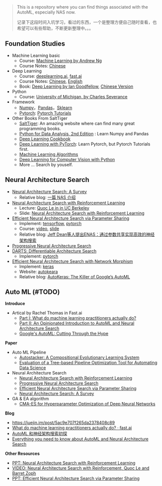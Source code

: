 > This is a repository where you can find things associated with the AutoML, especially NAS now. 
>
> 记录下这段时间入坑学习，看过的东西，一个是整理方便自己随时查看，也希望可以有些帮助，不断更新整理中。。。

## Foundation Studies

- Machine Learning basic
  - Course: [Machine Learning by Andrew Ng](https://www.coursera.org/learn/machine-learning/home/welcome)
  - Course Notes: [Chinese](https://github.com/fengdu78/Coursera-ML-AndrewNg-Notes)
- Deep Learning
  - Course: [deeplearning.ai](https://www.deeplearning.ai/), [fast.ai](http://course.fast.ai/index.html)
  - Course Notes: [Chinese](https://github.com/fengdu78/deeplearning_ai_books), [English](https://github.com/mbadry1/DeepLearning.ai-Summary)
  - Book: [Deep Learning by Ian Goodfellow](https://www.deeplearningbook.org/), [Chinese Version](https://github.com/exacity/deeplearningbook-chinese)
- Python 
  - Course: [University of Michigan, by Charles Severance](https://www.coursera.org/learn/python/home/welcome)
- Framework
    - [Numpy](http://www.numpy.org/)，[Pandas](https://pandas.pydata.org/)，[Sklearn](http://scikit-learn.org/stable/)
    - [Pytorch](https://pytorch.org/): [Pytorch Tutorials](https://pytorch.org/tutorials/)
- Other Books From SaltTiger
  - [SaltTiger](https://salttiger.com/): An amazing website where can find many great programming books. 
  - [Python for Data Analysis, 2nd Edition](https://salttiger.com/python-for-data-analysis-2nd-edition/) : Learn Numpy and Pandas
  - [Deep Learning Cookbook](https://salttiger.com/deep-learning-cookbook/)
  - [Deep Learning with PyTorch](https://salttiger.com/deep-learning-with-pytorch/): Learn Pytorch, but Pytorch Tutorials first.
  - [Machine Learning Algorithms](https://salttiger.com/machine-learning-algorithms/)
  - [Deep Learning for Computer Vision with Python](https://salttiger.com/deep-learning-for-computer-vision-with-python/)
  - More ... Search by youself.
  
  
## Neural Architecture Search

- [Neural Architecture Search: A Survey](https://arxiv.org/abs/1808.05377)
  - Relative blog: [一篇 NAS 介绍](https://www.faxiang.site/blog/2018/09/21/%E4%B8%80%E7%AF%87%E5%85%B3%E4%BA%8E%20NAS%20%E7%9A%84%E4%BB%8B%E7%BB%8D/)
- [Neural Architecture Search with Reinforcement Learning](https://arxiv.org/abs/1611.01578)
  - Lecture: [Quoc Le in in UC Berkeley](https://www.youtube.com/watch?v=XDtFXBYpl1w&index=22&list=PLkFD6_40KJIwTmSbCv9OVJB3YaO4sFwkX&t=874s)
  - Slide: [Neural Architecture Search with Reinforcement Learning](http://rll.berkeley.edu/deeprlcoursesp17/docs/quoc_barret.pdf)
- [Efficient Neural Architecture Search via Parameter Sharing](https://arxiv.org/abs/1802.03268)
  - Implement: [tensorflow](https://github.com/melodyguan/enas), [pytorch](https://github.com/carpedm20/ENAS-pytorch)
  - Course: [video](https://www.youtube.com/watch?v=fbCcJaSQPPA), [slide](https://www.slideshare.net/JinwonLee9/efficient-neural-architecture-search-via-parameter-sharing)
  - Relative blog: [Jeff Dean等人提出ENAS：通过参数共享实现高效的神经架构搜索](https://www.jiqizhixin.com/articles/2018-02-14-3)
- [Progressive Neural Architecture Search](https://arxiv.org/abs/1712.00559)
- [DARTS: Differentiable Architecture Search](https://arxiv.org/abs/1806.09055)
  - Implement: [pytorch](https://github.com/quark0/darts)
- [Efficient Neural Architecture Search with Network Morphism](https://arxiv.org/abs/1806.10282)
  - Implement: [keras](https://github.com/jhfjhfj1/autokeras)
  - Website: [autokeara](http://autokeras.com/)
  - Relative blog: [AutoKeras: The Killer of Google’s AutoML](https://towardsdatascience.com/autokeras-the-killer-of-googles-automl-9e84c552a319)

## Auto ML (#TODO)

**Introduce**

- Artical by Rachel Thomas in Fast.ai 
  - [Part I: What do machine learning practitioners actually do?](http://www.fast.ai/2018/07/12/auto-ml-1/)
  - [Part II: An Opinionated Introduction to AutoML and Neural Architecture Search
](http://www.fast.ai/2018/07/16/auto-ml2/)
  - [Google's AutoML: Cutting Through the Hype](http://www.fast.ai/2018/07/23/auto-ml-3/)

**Paper**
  - Auto ML Pipeline
  	- [Autostacker: A Compositional Evolutionary Learning System](https://arxiv.org/abs/1803.00684)
  	-  [Evaluation of a Tree-based Pipeline Optimization Tool for Automating  Data Science](https://arxiv.org/abs/1603.06212)
  - Neural Architecture Search
  	- [Neural Architecture Search with Reinforcement Learning](https://arxiv.org/abs/1611.01578)
  	- [Progressive Neural Architecture Search](https://arxiv.org/abs/1712.00559)
  	- [Efficient Neural Architecture Search via Parameter Sharing](https://arxiv.org/abs/1802.03268)
  	- [Neural Architecture Search: A Survey](https://arxiv.org/abs/1808.05377)
  - GA & EA algorithm 
  	- [CMA-ES for Hyperparameter Optimization of Deep Neural Networks](https://arxiv.org/abs/1604.07269)

**Blog**

- https://juejin.im/post/5ac9e707f265da2378408c89
- [What do machine learning practitioners actually do? · fast.ai](http://www.fast.ai/2018/07/12/auto-ml-1/)
- [AutoML 和神经架构搜索初探](https://www.leiphone.com/news/201808/sYLR0zaLlAv0VpFV.html)
- [Everything you need to know about AutoML and Neural Architecture Search](https://towardsdatascience.com/everything-you-need-to-know-about-automl-and-neural-architecture-search-8db1863682bf)

**Other Resources**

- [PPT: Neural Architecture Search with Reinforcement Learning](http://rll.berkeley.edu/deeprlcoursesp17/docs/quoc_barret.pdf)
- [VIDEO: Neural Architecture Search with Reinforcement, Quoc Le and Barret Zoph](https://www.youtube.com/watch?v=XDtFXBYpl1w&index=22&list=PLkFD6_40KJIwTmSbCv9OVJB3YaO4sFwkX&t=874s)
- [PPT: Efficient Neural Architecture Search via Parameter Sharing](https://www.slideshare.net/JinwonLee9/efficient-neural-architecture-search-via-parameter-sharing)
